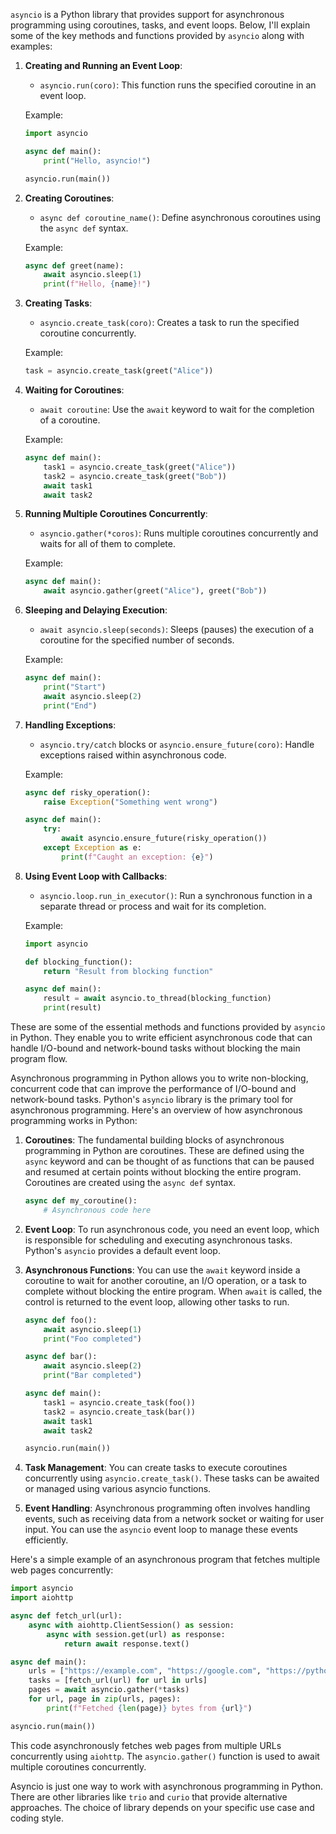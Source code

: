 `asyncio` is a Python library that provides support for asynchronous programming using coroutines, tasks, and event loops. Below, I'll explain some of the key methods and functions provided by `asyncio` along with examples:

1. **Creating and Running an Event Loop**:
   - `asyncio.run(coro)`: This function runs the specified coroutine in an event loop.
   
   Example:
   ```python
   import asyncio
   
   async def main():
       print("Hello, asyncio!")
   
   asyncio.run(main())
   ```

2. **Creating Coroutines**:
   - `async def coroutine_name()`: Define asynchronous coroutines using the `async def` syntax.

   Example:
   ```python
   async def greet(name):
       await asyncio.sleep(1)
       print(f"Hello, {name}!")
   ```

3. **Creating Tasks**:
   - `asyncio.create_task(coro)`: Creates a task to run the specified coroutine concurrently.

   Example:
   ```python
   task = asyncio.create_task(greet("Alice"))
   ```

4. **Waiting for Coroutines**:
   - `await coroutine`: Use the `await` keyword to wait for the completion of a coroutine.

   Example:
   ```python
   async def main():
       task1 = asyncio.create_task(greet("Alice"))
       task2 = asyncio.create_task(greet("Bob"))
       await task1
       await task2
   ```

5. **Running Multiple Coroutines Concurrently**:
   - `asyncio.gather(*coros)`: Runs multiple coroutines concurrently and waits for all of them to complete.

   Example:
   ```python
   async def main():
       await asyncio.gather(greet("Alice"), greet("Bob"))
   ```

6. **Sleeping and Delaying Execution**:
   - `await asyncio.sleep(seconds)`: Sleeps (pauses) the execution of a coroutine for the specified number of seconds.

   Example:
   ```python
   async def main():
       print("Start")
       await asyncio.sleep(2)
       print("End")
   ```

7. **Handling Exceptions**:
   - `asyncio.try/catch` blocks or `asyncio.ensure_future(coro)`: Handle exceptions raised within asynchronous code.

   Example:
   ```python
   async def risky_operation():
       raise Exception("Something went wrong")

   async def main():
       try:
           await asyncio.ensure_future(risky_operation())
       except Exception as e:
           print(f"Caught an exception: {e}")
   ```

8. **Using Event Loop with Callbacks**:
   - `asyncio.loop.run_in_executor()`: Run a synchronous function in a separate thread or process and wait for its completion.

   Example:
   ```python
   import asyncio
   
   def blocking_function():
       return "Result from blocking function"
   
   async def main():
       result = await asyncio.to_thread(blocking_function)
       print(result)
   ```

These are some of the essential methods and functions provided by `asyncio` in Python. They enable you to write efficient asynchronous code that can handle I/O-bound and network-bound tasks without blocking the main program flow.

Asynchronous programming in Python allows you to write non-blocking, concurrent code that can improve the performance of I/O-bound and network-bound tasks. Python's `asyncio` library is the primary tool for asynchronous programming. Here's an overview of how asynchronous programming works in Python:

1. **Coroutines**: The fundamental building blocks of asynchronous programming in Python are coroutines. These are defined using the `async` keyword and can be thought of as functions that can be paused and resumed at certain points without blocking the entire program. Coroutines are created using the `async def` syntax.

   ```python
   async def my_coroutine():
       # Asynchronous code here
   ```

2. **Event Loop**: To run asynchronous code, you need an event loop, which is responsible for scheduling and executing asynchronous tasks. Python's `asyncio` provides a default event loop.

3. **Asynchronous Functions**: You can use the `await` keyword inside a coroutine to wait for another coroutine, an I/O operation, or a task to complete without blocking the entire program. When `await` is called, the control is returned to the event loop, allowing other tasks to run.

   ```python
   async def foo():
       await asyncio.sleep(1)
       print("Foo completed")

   async def bar():
       await asyncio.sleep(2)
       print("Bar completed")

   async def main():
       task1 = asyncio.create_task(foo())
       task2 = asyncio.create_task(bar())
       await task1
       await task2

   asyncio.run(main())
   ```

4. **Task Management**: You can create tasks to execute coroutines concurrently using `asyncio.create_task()`. These tasks can be awaited or managed using various asyncio functions.

5. **Event Handling**: Asynchronous programming often involves handling events, such as receiving data from a network socket or waiting for user input. You can use the `asyncio` event loop to manage these events efficiently.

Here's a simple example of an asynchronous program that fetches multiple web pages concurrently:

```python
import asyncio
import aiohttp

async def fetch_url(url):
    async with aiohttp.ClientSession() as session:
        async with session.get(url) as response:
            return await response.text()

async def main():
    urls = ["https://example.com", "https://google.com", "https://python.org"]
    tasks = [fetch_url(url) for url in urls]
    pages = await asyncio.gather(*tasks)
    for url, page in zip(urls, pages):
        print(f"Fetched {len(page)} bytes from {url}")

asyncio.run(main())
```

This code asynchronously fetches web pages from multiple URLs concurrently using `aiohttp`. The `asyncio.gather()` function is used to await multiple coroutines concurrently.

Asyncio is just one way to work with asynchronous programming in Python. There are other libraries like `trio` and `curio` that provide alternative approaches. The choice of library depends on your specific use case and coding style.